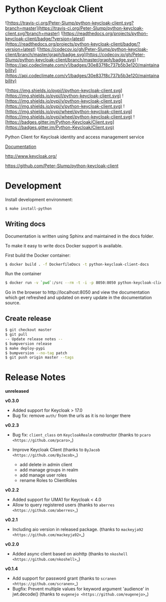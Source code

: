 # Python Keycloak Client

![https://travis-ci.org/Peter-Slump/python-keycloak-client.svg?branch=master](https://travis-ci.org/Peter-Slump/python-keycloak-client.svg?branch=master)
![https://readthedocs.org/projects/python-keycloak-client/badge/?version=latest](https://readthedocs.org/projects/python-keycloak-client/badge/?version=latest)
![https://codecov.io/gh/Peter-Slump/python-keycloak-client/branch/master/graph/badge.svg](https://codecov.io/gh/Peter-Slump/python-keycloak-client/branch/master/graph/badge.svg)
![https://api.codeclimate.com/v1/badges/30e837f8c737b5b3e120/maintainability](https://api.codeclimate.com/v1/badges/30e837f8c737b5b3e120/maintainability)

![https://img.shields.io/pypi/l/python-keycloak-client.svg](https://img.shields.io/pypi/l/python-keycloak-client.svg)
![https://img.shields.io/pypi/v/python-keycloak-client.svg](https://img.shields.io/pypi/v/python-keycloak-client.svg)
![https://img.shields.io/pypi/wheel/python-keycloak-client.svg](https://img.shields.io/pypi/wheel/python-keycloak-client.svg)
![https://badges.gitter.im/Python-Keycloak/Client.svg](https://badges.gitter.im/Python-Keycloak/Client.svg)

Python Client for Keycloak identity and access management service

[Documentation](http://python-keycloak-client.readthedocs.io/en/latest/)

http://www.keycloak.org/

https://github.com/Peter-Slump/python-keycloak-client

# Development

Install development environment:

```bash
$ make install-python
```

## Writing docs

Documentation is written using Sphinx and maintained in the docs folder.

To make it easy to write docs Docker support is available.

First build the Docker container:

```bash
$ docker build . -f DockerfileDocs -t python-keycloak-client-docs
```

Run the container

```bash
$ docker run -v `pwd`:/src --rm -t -i -p 8050:8050 python-keycloak-client-docs
```

Go in the browser to http://localhost:8050 and view the documentation which get
refreshed and updated on every update in the documentation source.

## Create release

```bash
$ git checkout master
$ git pull
-- Update release notes --
$ bumpversion release
$ make deploy-pypi
$ bumpversion --no-tag patch
$ git push origin master --tags
```

# Release Notes

**unreleased**

**v0.3.0**

- Added support for Keycloak > 17.0
- Bug fix: remove `auth/` from the urls as it is no longer there

**v0.2.3**

- Bug fix: `client_class` on `KeycloakRealm` constructor (thanks to `pcaro <https://github.com/pcaro>`\_)
- Improve Keycloak Client (thanks to `ByJacob <https://github.com/ByJacob>`\_)

  - add delete in admin client
  - add manage groups in realm
  - add manage user roles
  - rename Roles to ClientRoles

**v0.2.2**

- Added support for UMA1 for Keycloak < 4.0
- Allow to query registered users (thanks to `aberres <https://github.com/aberres>`\_)

**v0.2.1**

- Including aio version in released package. (thanks to `mackeyja92 <https://github.com/mackeyja92>`\_)

**v0.2.0**

- Added async client based on aiohttp (thanks to `nkoshell <https://github.com/nkoshell>`\_)

**v0.1.4**

- Add support for password grant (thanks to `scranen <https://github.com/scranen>`\_)
- Bugfix: Prevent multiple values for keyword argument 'audience' in jwt.decode() (thanks to `eugenejo <https://github.com/eugenejo>`\_)
